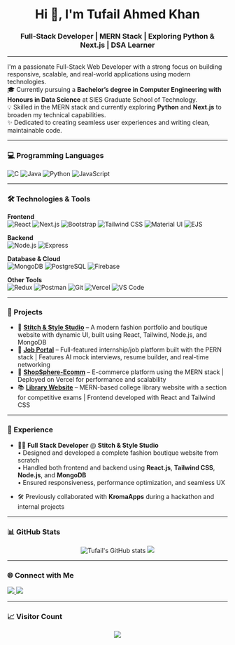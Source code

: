 <h1 align="center">Hi 👋, I'm Tufail Ahmed Khan</h1>
<h3 align="center">Full-Stack Developer | MERN Stack | Exploring Python & Next.js | DSA Learner</h3>

---

I'm a passionate Full-Stack Web Developer with a strong focus on building responsive, scalable, and real-world applications using modern technologies.  
🎓 Currently pursuing a **Bachelor’s degree in Computer Engineering with Honours in Data Science** at SIES Graduate School of Technology.  
💡 Skilled in the MERN stack and currently exploring **Python** and **Next.js** to broaden my technical capabilities.  
✨ Dedicated to creating seamless user experiences and writing clean, maintainable code.

---

### 💻 Programming Languages  
![C](https://img.shields.io/badge/C-00599C?style=for-the-badge&logo=c&logoColor=white)
![Java](https://img.shields.io/badge/Java-007396?style=for-the-badge&logo=java&logoColor=white)
![Python](https://img.shields.io/badge/Python-3776AB?style=for-the-badge&logo=python&logoColor=white)
![JavaScript](https://img.shields.io/badge/JavaScript-F7DF1E?style=for-the-badge&logo=javascript&logoColor=black)

---

### 🛠️ Technologies & Tools

**Frontend**  
![React](https://img.shields.io/badge/React-20232A?style=for-the-badge&logo=react&logoColor=61DAFB)
![Next.js](https://img.shields.io/badge/Next.js-000000?style=for-the-badge&logo=nextdotjs&logoColor=white)
![Bootstrap](https://img.shields.io/badge/Bootstrap-563D7C?style=for-the-badge&logo=bootstrap&logoColor=white)
![Tailwind CSS](https://img.shields.io/badge/Tailwind_CSS-38B2AC?style=for-the-badge&logo=tailwind-css&logoColor=white)
![Material UI](https://img.shields.io/badge/MUI-007FFF?style=for-the-badge&logo=mui&logoColor=white)
![EJS](https://img.shields.io/badge/EJS-232F3E?style=for-the-badge)

**Backend**  
![Node.js](https://img.shields.io/badge/Node.js-339933?style=for-the-badge&logo=nodedotjs&logoColor=white)
![Express](https://img.shields.io/badge/Express.js-000000?style=for-the-badge&logo=express&logoColor=white)

**Database & Cloud**  
![MongoDB](https://img.shields.io/badge/MongoDB-4EA94B?style=for-the-badge&logo=mongodb&logoColor=white)
![PostgreSQL](https://img.shields.io/badge/Postgres-4169E1?style=for-the-badge&logo=postgresql&logoColor=white)
![Firebase](https://img.shields.io/badge/Firebase-ffca28?style=for-the-badge&logo=firebase&logoColor=black)

**Other Tools**  
![Redux](https://img.shields.io/badge/Redux-764ABC?style=for-the-badge&logo=redux&logoColor=white)
![Postman](https://img.shields.io/badge/Postman-FF6C37?style=for-the-badge&logo=postman&logoColor=white)
![Git](https://img.shields.io/badge/Git-F05032?style=for-the-badge&logo=git&logoColor=white)
![Vercel](https://img.shields.io/badge/Vercel-000000?style=for-the-badge&logo=vercel&logoColor=white)
![VS Code](https://img.shields.io/badge/VSCode-007ACC?style=for-the-badge&logo=visual-studio-code&logoColor=white)

---

### 🚀 Projects

- 👗 [**Stitch & Style Studio**](https://www.stitchandstyle.studio/) – A modern fashion portfolio and boutique website with dynamic UI, built using React, Tailwind, Node.js, and MongoDB  
- 🔐 [**Job Portal**](https://github.com/KhanTufailahmed/Job-Portal) – Full-featured internship/job platform built with the PERN stack | Features AI mock interviews, resume builder, and real-time networking  
- 🛒 [**ShopSphere-Ecomm**](https://github.com/KhanTufailahmed/ShopSphere-Ecomm) – E-commerce platform using the MERN stack | Deployed on Vercel for performance and scalability  
- 📚 [**Library Website**](https://github.com/GST-Library/Libray-Website) – MERN-based college library website with a section for competitive exams | Frontend developed with React and Tailwind CSS

---

### 💼 Experience

- 👨‍💻 **Full Stack Developer** @ **Stitch & Style Studio**  
  • Designed and developed a complete fashion boutique website from scratch  
  • Handled both frontend and backend using **React.js**, **Tailwind CSS**, **Node.js**, and **MongoDB**  
  • Ensured responsiveness, performance optimization, and seamless UX

- 🛠️ Previously collaborated with **KromaApps** during a hackathon and internal projects

---

### 📊 GitHub Stats

<p align="center">
  <img src="https://github-readme-stats.vercel.app/api?username=KhanTufailahmed&show_icons=true&theme=github_dark" alt="Tufail's GitHub stats" />
  <img src="https://github-readme-stats.vercel.app/api/top-langs/?username=KhanTufailahmed&layout=compact&theme=github_dark" />
</p>

---

### 🌐 Connect with Me

<p>
  <a href="https://www.linkedin.com/in/tufail-ahmed-khan-1b01032a7/">
    <img src="https://img.shields.io/badge/LinkedIn-blue?style=for-the-badge&logo=linkedin&logoColor=white" />
  </a>
  <a href="mailto:tufailahmedkhan376@gmail.com">
    <img src="https://img.shields.io/badge/Gmail-red?style=for-the-badge&logo=gmail&logoColor=white" />
  </a>
</p>

---

### 📈 Visitor Count

<p align="center">
  <img src="https://profile-counter.glitch.me/KhanTufailahmed/count.svg" />
</p>
